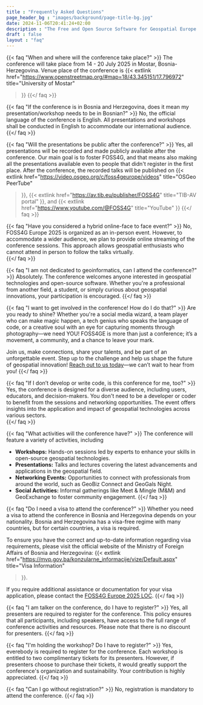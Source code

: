 ```yaml
---
title : "Frequently Asked Questions"
page_header_bg : "images/background/page-title-bg.jpg"
date: 2024-11-06T20:41:24+02:00
description : "The Free and Open Source Software for Geospatial Europe (FOSS4GE) conference is the European branch event of the Open Source Geospatial Foundation (OSGeo) annual conference."
draft : false
layout : "faq"
---
```


{{< faq "When and where will the conference take place?" >}}
The conference will take place from 14 - 20 July 2025 in Mostar,
Bosnia-Herzegovina.  Venue place of the conference
is {{< extlink
    href="https://www.openstreetmap.org/#map=18/43.345151/17.796972"
    title="University of Mostar"
>}}
{{</ faq >}}

{{< faq "If the conference is in Bosnia and Herzegovina, does it mean my presentation/workshop needs to be in Bosnian?" >}}
No, the official language of the conference is English. All presentations and
workshops shall be conducted in English to accommodate our international
audience.
{{</ faq >}}

{{< faq "Will the presentations be public after the conference?" >}}
Yes, all presentations will be recorded and made publicly available after the
conference. Our main goal is to foster FOSS4G, and that means also making all
the presentations available even to people that didn't register in the first
place. After the conference,
the recorded talks will be published on
{{< extlink
    href="https://video.osgeo.org/c/foss4geurope/videos"
    title="OSGeo PeerTube"
>}},
{{< extlink
    href="https://av.tib.eu/publisher/FOSS4G"
    title="TIB-AV portal"
>}}, and
{{< extlink
    href="https://www.youtube.com/@FOSS4G"
    title="YouTube"
>}}
{{</ faq >}}

{{< faq "Have you considered a hybrid online-face to face event?" >}}
No, FOSS4G Europe 2025 is organized as an in-person event. However,
to accommodate a wider audience, we plan to provide online streaming of the
conference sessions. This approach allows geospatial enthusiasts who cannot
attend in person to follow the talks virtually.  
{{</ faq >}}

{{< faq "I am not dedicated to geoinformatics, can I attend the conference?" >}}
Absolutely. The conference welcomes anyone interested in geospatial
technologies and open-source software. Whether you're a professional from
another field, a student, or simply curious about geospatial innovations,
your participation is encouraged.
{{</ faq >}}

{{< faq "I want to get involved in the conference! How do I do that?" >}}
Are you ready to shine? Whether you're a social media wizard, a team player
who can make magic happen, a tech genius who speaks the language of code, or
a creative soul with an eye for capturing moments through
photography—we need YOU! FOSS4GE is more than just a conference; it’s a
movement, a community, and a chance to leave your mark.

Join us, make connections, share your talents, and be part of an
unforgettable event. Step up to the challenge and help us shape the future of
geospatial innovation!
[Reach out to us today](mailto:info-europe@foss4g.org)—we can’t wait
to hear from you!
{{</ faq >}}

{{< faq "If I don’t develop or write code, is this conference for me, too?" >}}
Yes, the conference is designed for a diverse audience, including users,
educators, and decision-makers. You don't need to be a developer or
coder to benefit from the sessions and networking opportunities. The event
offers insights into the application and impact of geospatial technologies
across various sectors.  
{{</ faq >}}

{{< faq "What activities will the conference have?" >}}
The conference will feature a variety of activities, including
- **Workshops:** Hands-on sessions led by experts to enhance your skills in
  open-source geospatial technologies.
- **Presentations:** Talks and lectures covering the latest advancements and
  applications in the geospatial field.
- **Networking Events:** Opportunities to connect with professionals from
  around the world, such as GeoBiz Connect and GeoGals Night.
- **Social Activities:** Informal gatherings like Meet & Mingle (M&M) and
  GeoExchange to foster community engagement.
{{</ faq >}}

{{< faq "Do I need a visa to attend the conference?" >}}
Whether you need a visa to attend the conference in Bosnia and Herzegovina
depends on your nationality. Bosnia and Herzegovina
has a visa-free regime with many countries, but for certain countries, a visa
is required.

To ensure you have the correct and up-to-date information regarding visa
requirements, please visit the official website of the Ministry of Foreign
Affairs of Bosnia and Herzegovina:
{{< extlink
    href="https://mvp.gov.ba/konzularne_informacije/vize/Default.aspx"
    title="Visa Information"
>}}.

If you require additional assistance or documentation for your visa
application, please contact the
[FOSS4G Europe 2025 LOC](mailto:info-europe@foss4g.org).
{{</ faq >}}


{{< faq "I am talker on the conference, do I have to register?" >}}
Yes, all presenters are required to register for the conference. This policy
ensures that all participants, including speakers, have access to the full
range of conference activities and resources. Please note that there is no
discount for presenters.
{{</ faq >}}

{{< faq "I'm holding the workshop? Do I have to register?" >}}
Yes, everebody is required to register for the conference. Each workshop is
entitled to two complimentary tickets for its presenters. However, if
presenters choose to purchase their tickets, it would greatly support the
conference's organization and sustainability. Your contribution is highly
appreciated.
{{</ faq >}}

<!-- {{< faq "How do I sign up to attend the conference?" >}}
Registrations and ticket purchases can be accessed [here](https://2024.europe.foss4g.org/registration/).
{{</ faq >}} -->

{{< faq "Can I go without registration?" >}}
No, registration is mandatory to attend the conference.
{{</ faq >}}

